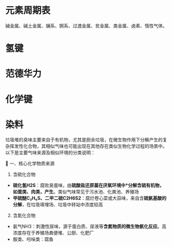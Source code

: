# 元素周期表
碱金属、碱土金属、镧系、锕系、过渡金属、贫金属、类金属、卤素、惰性气体。
# 氢键
# 范德华力
# 化学键
# 染料


垃圾堆的臭味主要来自于有机物，尤其是厨余垃圾，在微生物作用下分解产生的复杂挥发性化合物，其相似气味也可能出现在其他存在类似生物化学过程的场景中。以下是主要气味来源及相似环境的分类说明：

🧪 ​​一、核心化学物质来源
1. 含硫化合物
  - **硫化氢H2S**：腐败臭蛋味，由**硫酸盐还原菌在厌氧环境中*分解含硫有机物，如蛋类、肉类，产生**。类似气味常见于污水池、化粪池、养殖场
  - **甲硫醚C₂H₆S、二甲二硫C2H6S2**：腐烂卷心菜或大蒜味，来自含**硫氨基酸的分解**，在垃圾填埋场、垃圾中转站中浓度较高
2. 含氮化合物
  - 氨气NH3：刺激性尿味，源于蛋白质、尿液等**含氮物质的微生物氨化反应**。高浓度存在于养殖场粪便堆、公厨、化肥厂
  - 胺类、吲哚类：腐鱼
